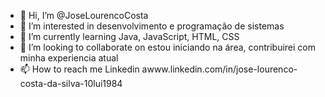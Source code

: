 - 👋 Hi, I’m @JoseLourencoCosta
- 👀 I’m interested in desenvolvimento e programação de sistemas
- 🌱 I’m currently learning Java, JavaScript, HTML, CSS
- 💞️ I’m looking to collaborate on estou iniciando na área, contribuirei com minha experiencia atual
- 📫 How to reach me  Linkedin awww.linkedin.com/in/jose-lourenco-costa-da-silva-10lui1984

<!---
JoseLourencoCosta/JoseLourencoCosta is a ✨ special ✨ repository because its `README.md` (this file) appears on your GitHub profile.
You can click the Preview link to take a look at your changes.
--->
